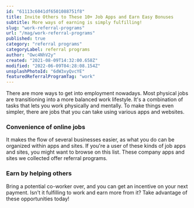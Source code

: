 ```yaml
---
id: "61113c6041df6501088751f8"
title: Invite Others to These 10+ Job Apps and Earn Easy Bonuses
subtitle: More ways of earning is simply fulfilling!
slug: "work-referral-programs"
url: "/mag/work-referral-programs"
published: true
category: "referral programs"
categoryLabel: referral programs
author: "Owc4NhV2y"
created: "2021-08-09T14:32:00.658Z"
modified: "2022-06-09T04:28:08.154Z"
unsplashPhotoId: "6dW3xyQvcYE"
featuredReferralProgramTag: "work"
---
```

There are more ways to get into employment nowadays. Most physical jobs are transitioning into a more balanced work lifestyle. It's a combination of tasks that lets you work physically and mentally. To make things even simpler, there are jobs that you can take using various apps and websites.

### **Convenience of online jobs**

It makes the flow of several businesses easier, as what you do can be organized within apps and sites. If you're a user of these kinds of job apps and sites, you might want to browse on this list. These company apps and sites we collected offer referral programs.

### **Earn by helping others**

Bring a potential co-worker over, and you can get an incentive on your next payment. Isn't it fulfilling to work and earn more from it? Take advantage of these opportunities today!